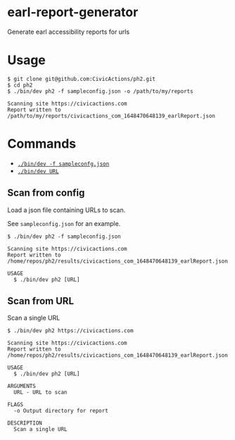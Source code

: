 earl-report-generator
=====================

Generate earl accessibility reports for urls

# Usage
<!-- usage -->
```sh-session
$ git clone git@github.com:CivicActions/ph2.git
$ cd ph2
$ ./bin/dev ph2 -f sampleconfig.json -o /path/to/my/reports

Scanning site https://civicactions.com
Report written to /path/to/my/reports/civicactions_com_1648470648139_earlReport.json
```
<!-- usagestop -->
# Commands
<!-- commands -->
* [`./bin/dev -f sampleconfg.json`](#scan-from-config)
* [`./bin/dev URL`](#scan-from-url)

## Scan from config

Load a json file containing URLs to scan.

See `sampleconfig.json` for an example.

```sh-session
$ ./bin/dev ph2 -f sampleconfig.json

Scanning site https://civicactions.com
Report written to /home/repos/ph2/results/civicactions_com_1648470648139_earlReport.json

USAGE
  $ ./bin/dev ph2 [URL]

```
## Scan from URL

Scan a single URL

```sh-session
$ ./bin/dev ph2 https://civicactions.com

Scanning site https://civicactions.com
Report written to /home/repos/ph2/results/civicactions_com_1648470648139_earlReport.json

USAGE
  $ ./bin/dev ph2 [URL]

ARGUMENTS
  URL - URL to scan

FLAGS
  -o Output directory for report

DESCRIPTION
  Scan a single URL
```
<!-- commandsstop -->
